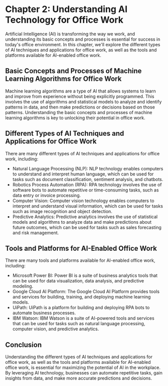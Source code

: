 Chapter 2: Understanding AI Technology for Office Work
======================================================

Artificial Intelligence (AI) is transforming the way we work, and understanding its basic concepts and processes is essential for success in today's office environment. In this chapter, we'll explore the different types of AI techniques and applications for office work, as well as the tools and platforms available for AI-enabled office work.

Basic Concepts and Processes of Machine Learning Algorithms for Office Work
---------------------------------------------------------------------------

Machine learning algorithms are a type of AI that allows systems to learn and improve from experience without being explicitly programmed. This involves the use of algorithms and statistical models to analyze and identify patterns in data, and then make predictions or decisions based on those patterns. Understanding the basic concepts and processes of machine learning algorithms is key to unlocking their potential in office work.

Different Types of AI Techniques and Applications for Office Work
-----------------------------------------------------------------

There are many different types of AI techniques and applications for office work, including:

* Natural Language Processing (NLP): NLP technology enables computers to understand and interpret human language, which can be used for tasks such as document classification, sentiment analysis, and chatbots.
* Robotics Process Automation (RPA): RPA technology involves the use of software bots to automate repetitive or time-consuming tasks, such as data entry or invoice processing.
* Computer Vision: Computer vision technology enables computers to interpret and understand visual information, which can be used for tasks such as image recognition and object detection.
* Predictive Analytics: Predictive analytics involves the use of statistical models and algorithms to analyze data and make predictions about future outcomes, which can be used for tasks such as sales forecasting and risk management.

Tools and Platforms for AI-Enabled Office Work
----------------------------------------------

There are many tools and platforms available for AI-enabled office work, including:

* Microsoft Power BI: Power BI is a suite of business analytics tools that can be used for data visualization, data analysis, and predictive modeling.
* Google Cloud AI Platform: The Google Cloud AI Platform provides tools and services for building, training, and deploying machine learning models.
* UiPath: UiPath is a platform for building and deploying RPA bots to automate business processes.
* IBM Watson: IBM Watson is a suite of AI-powered tools and services that can be used for tasks such as natural language processing, computer vision, and predictive analytics.

Conclusion
----------

Understanding the different types of AI techniques and applications for office work, as well as the tools and platforms available for AI-enabled office work, is essential for maximizing the potential of AI in the workplace. By leveraging AI technology, businesses can automate repetitive tasks, gain insights from data, and make more accurate predictions and decisions.
